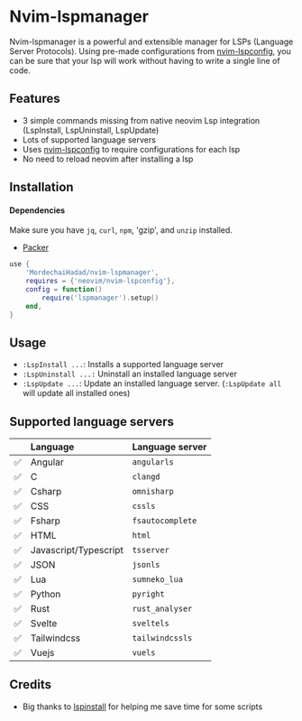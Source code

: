 # Nvim-lspmanager

Nvim-lspmanager is a powerful and extensible manager for LSPs (Language Server Protocols).
Using pre-made configurations from [nvim-lspconfig](https://github.com/neovim/nvim-lspconfig), you can be sure that your lsp will work without having to write a single line of code.

## Features

- 3 simple commands missing from native neovim Lsp integration (LspInstall, LspUninstall, LspUpdate)
- Lots of supported language servers
- Uses [nvim-lspconfig](https://github.com/neovim/nvim-lspconfig) to require configurations for each lsp 
- No need to reload neovim after installing a lsp

## Installation
#### Dependencies
Make sure you have `jq`, `curl`, `npm`, 'gzip', and `unzip` installed.

- [Packer](https://github.com/wbthomason/packer.nvim)
```lua
use {
    'MordechaiHadad/nvim-lspmanager',
    requires = {'neovim/nvim-lspconfig'},
    config = function()
        require('lspmanager').setup()
    end,
}
```

## Usage

- `:LspInstall ...`: Installs a supported language server
- `:LspUninstall ...:` Uninstall an installed language server
- `:LspUpdate ...`: Update an installed language server. (`:LspUpdate all` will update all installed ones)

## Supported language servers

|                    | Language                                       | Language server |
| :----------------- | :--------------------------------------------- | :--------------------------------------------------------------------------- |
| :white_check_mark: | Angular                                        | `angularls` |
| :white_check_mark: | C                                     | `clangd` |
| :white_check_mark: | Csharp | `omnisharp` |
| :white_check_mark: | CSS                                           | `cssls` |
| :white_check_mark: | Fsharp                                         | `fsautocomplete` |
| :white_check_mark: | HTML                                           | `html` | 
| :white_check_mark: | Javascript/Typescript                          | `tsserver` |
| :white_check_mark: | JSON | `jsonls` |
| :white_check_mark: | Lua                                            | `sumneko_lua` |
| :white_check_mark: | Python                                         | `pyright` |
| :white_check_mark: | Rust | `rust_analyser` |
| :white_check_mark: | Svelte | `sveltels` |
| :white_check_mark: | Tailwindcss | `tailwindcssls` |
| :white_check_mark: | Vuejs | `vuels` |

## Credits

- Big thanks to [lspinstall](https://github.com/kabouzeid/nvim-lspinstall)  for helping me save time for some scripts
